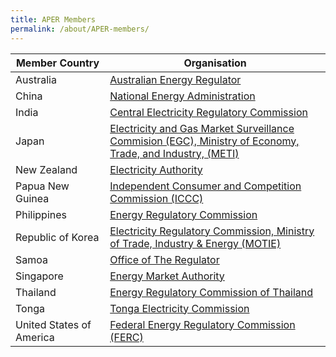 ```yaml
---
title: APER Members
permalink: /about/APER-members/
---
```

<style>
  table th:first-of-type {width: 30%}
  table th:nth-of-type(2) {width: 70%}
</style>

|Member Country|Organisation|
|-|-|
|Australia|[Australian Energy Regulator](https://www.aer.gov.au/)
|China|[National Energy Administration](https://www.nea.gov.cn)
|India|[Central Electricity Regulatory Commission](http://www.cercind.gov.in/)
|Japan|[Electricity and Gas Market Surveillance Commision (EGC), Ministry of Economy, Trade, and Industry, (METI)](http://www.emsc.meti.go.jp/english/)
|New Zealand|[Electricity Authority](http://ea.govt.nz/)
|Papua New Guinea|[Independent Consumer and Competition Commission (ICCC)](http://www.iccc.gov.pg)
|Philippines|[Energy Regulatory Commission](http://erc.gov.ph)
|Republic of Korea|[Electricity Regulatory Commission, Ministry of Trade, Industry & Energy (MOTIE)](http://english.motie.go.kr)
|Samoa|[Office of The Regulator](http://regulator.gov.ws)
|Singapore|[Energy Market Authority](http://ema.gov.sg)
|Thailand|[Energy Regulatory Commission of Thailand](http://erc.or.th)
|Tonga|[Tonga Electricity Commission](http://electricitycommission.to)
|United States of America|[Federal Energy Regulatory Commission (FERC)](http://ferc.gov)
